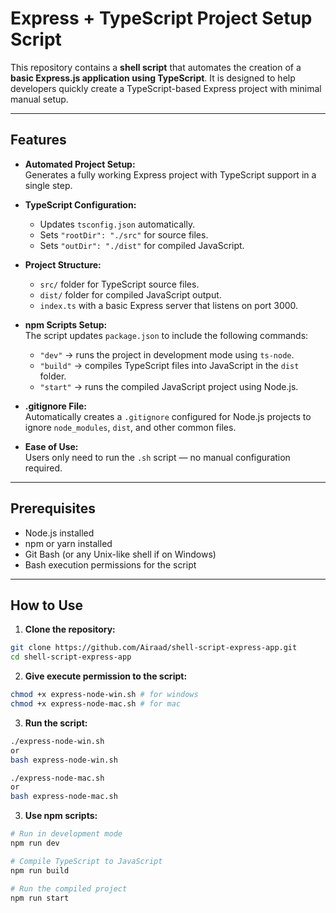 # Express + TypeScript Project Setup Script

This repository contains a **shell script** that automates the creation of a **basic Express.js application using TypeScript**. It is designed to help developers quickly create a TypeScript-based Express project with minimal manual setup.

---

## Features

- **Automated Project Setup:**  
  Generates a fully working Express project with TypeScript support in a single step.

- **TypeScript Configuration:**  
  - Updates `tsconfig.json` automatically.  
  - Sets `"rootDir": "./src"` for source files.  
  - Sets `"outDir": "./dist"` for compiled JavaScript.

- **Project Structure:**  
  - `src/` folder for TypeScript source files.  
  - `dist/` folder for compiled JavaScript output.  
  - `index.ts` with a basic Express server that listens on port 3000.

- **npm Scripts Setup:**  
  The script updates `package.json` to include the following commands:  
  - `"dev"` → runs the project in development mode using `ts-node`.  
  - `"build"` → compiles TypeScript files into JavaScript in the `dist` folder.  
  - `"start"` → runs the compiled JavaScript project using Node.js.

- **.gitignore File:**  
  Automatically creates a `.gitignore` configured for Node.js projects to ignore `node_modules`, `dist`, and other common files.

- **Ease of Use:**  
  Users only need to run the `.sh` script — no manual configuration required.

---

## Prerequisites

- Node.js installed  
- npm or yarn installed  
- Git Bash (or any Unix-like shell if on Windows)  
- Bash execution permissions for the script

---

## How to Use

1. **Clone the repository:**
```bash
git clone https://github.com/Airaad/shell-script-express-app.git
cd shell-script-express-app
```

2. **Give execute permission to the script:**
```bash
chmod +x express-node-win.sh # for windows
chmod +x express-node-mac.sh # for mac
```

3. **Run the script:**
```bash
./express-node-win.sh
or 
bash express-node-win.sh
```
```bash
./express-node-mac.sh
or 
bash express-node-mac.sh
```

3. **Use npm scripts:**
```bash
# Run in development mode
npm run dev

# Compile TypeScript to JavaScript
npm run build

# Run the compiled project
npm run start

```

